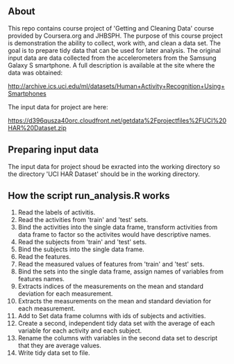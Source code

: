 ## About
This repo contains course project of 'Getting and Cleaning Data' course provided by Coursera.org and JHBSPH.
The purpose of this course project is demonstration the ability to collect, work with, and clean a data set. The goal is to prepare tidy data that can be used for later analysis.
The original input data are data collected from the accelerometers from the Samsung Galaxy S smartphone. A full description is available at the site where the data was obtained:

http://archive.ics.uci.edu/ml/datasets/Human+Activity+Recognition+Using+Smartphones

The input data for project are here:

https://d396qusza40orc.cloudfront.net/getdata%2Fprojectfiles%2FUCI%20HAR%20Dataset.zip

## Preparing input data
The input data for project shoud be exracted into the working directory so the directory 'UCI HAR Dataset' should be in the working directory. 

## How the script run_analysis.R works

1. Read the labels of activitis.
2. Read the activities from 'train' and 'test' sets.
3. Bind the activities into the single data frame, transform activities from data frame to factor so the activites would have descriptive names.
4. Read the subjects from 'train' and 'test' sets.
5. Bind the subjects into the single data frame.
6. Read the features.
7. Read the measured values of features from 'train' and 'test' sets.
8. Bind the sets into the single data frame, assign names of variables from features names.
9. Extracts indices of the measurements on the mean and standard deviation for each measurement.
10. Extracts the measurements on the mean and standard deviation for each measurement.
11. Add to Set data frame columns with ids of subjects and activities.
12. Create a second, independent tidy data set with the average of each variable for each activity and each subject.
13. Rename the columns with variables in the second data set to descript that they are average values.
14. Write tidy data set to file.